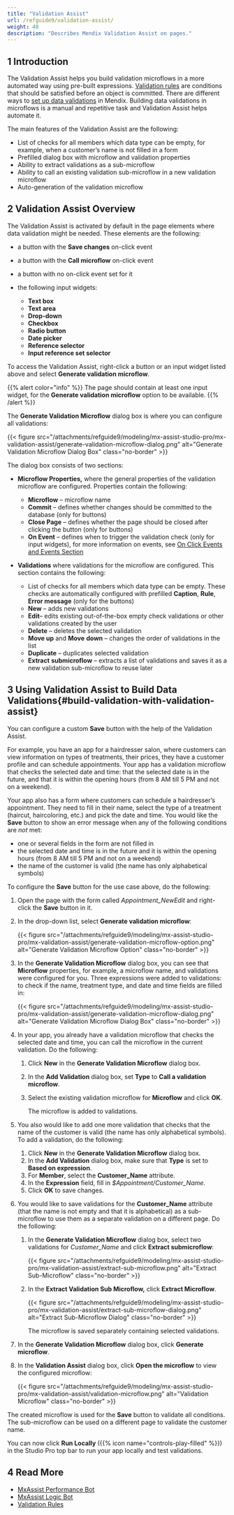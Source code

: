 ```yaml
---
title: "Validation Assist"
url: /refguide9/validation-assist/
weight: 40
description: "Describes Mendix Validation Assist on pages."
---
```


## 1 Introduction 

The Validation Assist helps you build validation microflows in a more automated way using pre-built expressions.  [Validation rules](/refguide9/validation-rules/) are conditions that should be satisfied before an object is committed. There are different ways to [set up data validations](/refguide9/setting-up-data-validation/) in Mendix. Building data validations in microflows is a manual and repetitive task and Validation Assist helps automate it. 

The main features of the Validation Assist are the following:

* List of checks for all members which data type can be empty, for example, when a customer’s name is not filled in a form  
* Prefilled dialog box with microflow and validation properties
* Ability to extract validations as a sub-microflow 
* Ability to call an existing validation sub-microflow in a new validation microflow
* Auto-generation of the validation microflow 

## 2 Validation Assist Overview

The Validation Assist is activated by default in the page elements where data validation might be needed. These elements are the following:

* a button with the **Save changes** on-click event
* a button with the **Call microflow** on-click event
* a button with no on-click event set for it
* the following input widgets:

    * **Text box**
    * **Text area**
    * **Drop-down**
    * **Checkbox**
    * **Radio button**
    * **Date picker**
    * **Reference selector**
    * **Input reference set selector**

To access the Validation Assist, right-click a button or an input widget listed above and select **Generate validation microflow**. 

{{% alert color="info" %}}
The page should contain at least one input widget, for the **Generate validation microflow** option to be available. 
{{% /alert %}} 

The **Generate Validation Microflow** dialog box is where you can configure all validations:

{{< figure src="/attachments/refguide9/modeling/mx-assist-studio-pro/mx-validation-assist/generate-validation-microflow-dialog.png" alt="Generate Validation Microflow Dialog Box" class="no-border" >}}

The dialog box consists of two sections:

* **Microflow Properties,** where the general properties of the validation microflow are configured. Properties contain the following:

    * **Microflow** – microflow name
    * **Commit** – defines whether changes should be committed to the database (only for buttons)
    * **Close Page** – defines whether the page should be closed after clicking the button (only for buttons)
    * **On Event** – defines when to trigger the validation check (only for input widgets), for more information on events, see [On Click Events and Events Section](/refguide9/on-click-event/)

* **Validations** where validations for the microflow are configured. This section contains the following: 

    * List of checks for all members which data type can be empty. These checks are automatically configured with prefilled **Caption**, **Rule**, **Error message** (only for the buttons)
    * **New** – adds new validations  
    * **Edit**– edits existing out-of-the-box empty check validations or other validations created by the user
    * **Delete** – deletes the selected validation
    * **Move up** and **Move** **down** – changes the order of validations in the list
    * **Duplicate** – duplicates selected validation
    * **Extract** **submicroflow** – extracts a list of validations and saves it as a new validation sub-microflow to reuse later

## 3 Using Validation Assist to Build Data Validations{#build-validation-with-validation-assist}

You can configure a custom **Save** button with the help of the Validation Assist. 

For example, you have an app for a hairdresser salon, where customers can view information on types of treatments, their prices, they have a customer profile and can schedule appointments. Your app has a validation microflow that checks the selected date and time: that the selected date is in the future, and that it is within the opening hours (from 8 AM till 5 PM and not on a weekend). 

Your app also has a form where customers can schedule a hairdresser’s appointment. They need to fill in their name, select the type of a treatment (haircut, haircoloring, etc.) and pick the date and time. You would like the **Save** button to show an error message when any of the following conditions are *not* met:

* one or several fields in the form are not filled in
* the selected date and time is in the future and it is within the opening hours (from 8 AM till 5 PM and not on a weekend)
* the name of the customer is valid (the name has only alphabetical symbols)

To configure the **Save** button for the use case above, do the following:

1. Open the page with the form called *Appointment_NewEdit* and right-click the **Save** button in it.
2. In the drop-down list, select **Generate validation microflow**:

    {{< figure src="/attachments/refguide9/modeling/mx-assist-studio-pro/mx-validation-assist/generate-validation-microflow-option.png" alt="Generate Validation Microflow Option" class="no-border" >}}

3. In the **Generate Validation Microflow** dialog box, you can see that **Microflow** properties, for example, a microflow name, and validations were configured for you. Three expressions were added to validations: to check if the name, treatment type, and date and time fields are filled in:

    {{< figure src="/attachments/refguide9/modeling/mx-assist-studio-pro/mx-validation-assist/generate-validation-microflow-dialog.png" alt="Generate Validation Microflow Dialog Box" class="no-border" >}}

4. In your app, you already have a validation microflow that checks the selected date and time, you can call the microflow in the current validation. Do the following:

    1. Click **New** in the **Generate Validation Microflow** dialog box.
    2. In the **Add Validation** dialog box, set **Type** to **Call a validation microflow**.
    3. Select the existing validation microflow for **Microflow** and click **OK**. 

        The microflow is added to validations. 

5. You also would like to add one more validation that checks that the name of the customer is valid (the name has only alphabetical symbols). To add a validation, do the following:

    1. Click **New** in the **Generate Validation Microflow** dialog box. 
    2. In the **Add Validation** dialog box, make sure that **Type** is set to **Based on expression**.
    3. For **Member**, select the **Customer_Name** attribute.
    4. In the **Expression** field, fill in *$Appointment/Customer_Name*. 
    5. Click **OK** to save changes.

6. You would like to save validations for the **Customer_Name** attribute (that the name is not empty and that it is alphabetical) as a sub-microflow to use them as a separate validation on a different page.  Do the following:

    1. In the **Generate Validation Microflow** dialog box, select two validations for *Customer_Name* and click **Extract submicroflow**:

        {{< figure src="/attachments/refguide9/modeling/mx-assist-studio-pro/mx-validation-assist/extract-sub-microflow.png" alt="Extract Sub-Microflow" class="no-border" >}}

    2. In the **Extract Validation Sub Microflow,** click **Extract Microflow**.

        {{< figure src="/attachments/refguide9/modeling/mx-assist-studio-pro/mx-validation-assist/extract-sub-microflow-dialog.png" alt="Extract Sub-Microflow Dialog" class="no-border" >}}

        The microflow is saved separately containing selected validations.

7. In the **Generate Validation Microflow** dialog box, click **Generate microflow**. 
8. In the **Validation Assist** dialog box, click **Open the microflow** to view the configured microflow:

    {{< figure src="/attachments/refguide9/modeling/mx-assist-studio-pro/mx-validation-assist/validation-microflow.png" alt="Validation Microflow" class="no-border" >}}

The created microflow is used for the **Save** button to validate all conditions. The sub-microflow can be used on a different page to validate the customer name.

You can now click **Run Locally** ({{% icon name="controls-play-filled" %}}) in the Studio Pro top bar to run your app locally and test validations.

## 4 Read More 

* [MxAssist Performance Bot](/refguide9/mx-assist-performance-bot/)
* [MxAssist Logic Bot](/refguide9/mx-assist-logic-bot/)
* [Validation Rules](/refguide9/validation-rules/)     
